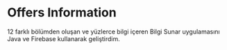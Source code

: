 # Offers Information
12 farklı bölümden oluşan ve yüzlerce bilgi içeren Bilgi Sunar uygulamasını Java ve Firebase kullanarak geliştirdim.

